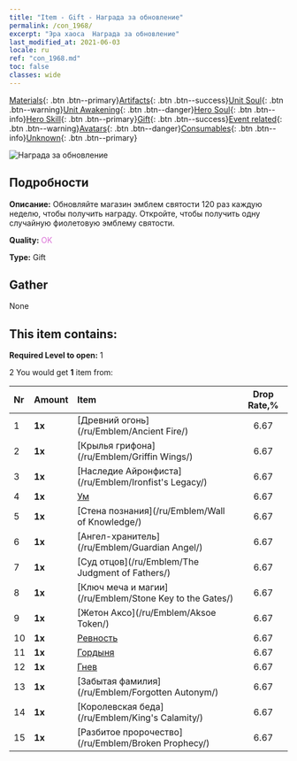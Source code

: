 ```yaml
---
title: "Item - Gift - Награда за обновление"
permalink: /con_1968/
excerpt: "Эра хаоса  Награда за обновление"
last_modified_at: 2021-06-03
locale: ru
ref: "con_1968.md"
toc: false
classes: wide
---
```

 [Materials](/ItemsRU/){: .btn .btn--primary}[Artifacts](/ItemsRU/Artifacts/){: .btn .btn--success}[Unit Soul](/ItemsRU/UnitSoul/){: .btn .btn--warning}[Unit Awakening](/ItemsRU/UnitAwakening/){: .btn .btn--danger}[Hero Soul](/ItemsRU/HeroSoul/){: .btn .btn--info}[Hero Skill](/ItemsRU/HeroSkill/){: .btn .btn--primary}[Gift](/ItemsRU/Gift/){: .btn .btn--success}[Event related](/ItemsRU/Events/){: .btn .btn--warning}[Avatars](/ItemsRU/Avatars/){: .btn .btn--danger}[Consumables](/ItemsRU/Consumables/){: .btn .btn--info}[Unknown](/ItemsRU/Unknown/){: .btn .btn--primary}

 ![Награда за обновление](/images/t/shenghui_4.png)

## Подробности
 **Описание:** Обновляйте магазин эмблем святости 120 раз каждую неделю, чтобы получить награду. Откройте, чтобы получить одну случайную фиолетовую эмблему святости.

 **Quality:** <span style="color: #DA70D6">OK</span>

 **Type:** Gift

## Gather

  None

## This item contains:

 **Required Level to open:** 1

 2 You would get **1** item  from:

  | Nr | Amount |     Item    | Drop Rate,% |
  |:---|:-------|:------------|:---------:|
  | 1 |  **1x** | [Древний огонь](/ru/Emblem/Ancient Fire/) | 6.67 | 
  | 2 |  **1x** | [Крылья грифона](/ru/Emblem/Griffin Wings/) | 6.67 | 
  | 3 |  **1x** | [Наследие Айронфиста](/ru/Emblem/Ironfist's Legacy/) | 6.67 | 
  | 4 |  **1x** | [Ум](/ru/Emblem/Witness/) | 6.67 | 
  | 5 |  **1x** | [Стена познания](/ru/Emblem/Wall of Knowledge/) | 6.67 | 
  | 6 |  **1x** | [Ангел-хранитель](/ru/Emblem/Guardian Angel/) | 6.67 | 
  | 7 |  **1x** | [Суд отцов](/ru/Emblem/The Judgment of Fathers/) | 6.67 | 
  | 8 |  **1x** | [Ключ меча и магии](/ru/Emblem/Stone Key to the Gates/) | 6.67 | 
  | 9 |  **1x** | [Жетон Аксо](/ru/Emblem/Aksoe Token/) | 6.67 | 
  | 10 |  **1x** | [Ревность](/ru/Emblem/Jealousy/) | 6.67 | 
  | 11 |  **1x** | [Гордыня](/ru/Emblem/Arrogance/) | 6.67 | 
  | 12 |  **1x** | [Гнев](/ru/Emblem/Anger/) | 6.67 | 
  | 13 |  **1x** | [Забытая фамилия](/ru/Emblem/Forgotten Autonym/) | 6.67 | 
  | 14 |  **1x** | [Королевская беда](/ru/Emblem/King's Calamity/) | 6.67 | 
  | 15 |  **1x** | [Разбитое пророчество](/ru/Emblem/Broken Prophecy/) | 6.67 | 
